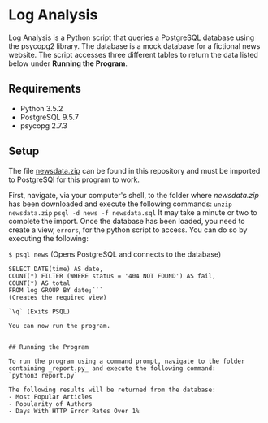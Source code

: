 # Log Analysis

Log Analysis is a Python script that queries a PostgreSQL database using the psycopg2 library.
The database is a mock database for a fictional news website.
The script accesses three different tables to return the data listed below under **Running the Program**.

## Requirements
- Python 3.5.2
- PostgreSQL 9.5.7
- psycopg 2.7.3

## Setup

The file [newsdata.zip](https://github.com/jlamoreaux/FSWD-03/blob/master/newsdata.zip) can be found in this repository and must be imported to PostgreSQl
for this program to work.

First, navigate, via your computer's shell, to the folder where _newsdata.zip_ has been downloaded and execute the following commands:
`unzip newsdata.zip`
`psql -d news -f newsdata.sql`
It may take a minute or two to complete the import.
Once the database has been loaded, you need to create a view, `errors`, for the python script to access.
You can do so by executing the following:

`$ psql news` (Opens PostgreSQL and connects to the database)

```=>CREATE VIEW "errors" AS
SELECT DATE(time) AS date,
COUNT(*) FILTER (WHERE status = '404 NOT FOUND') AS fail, 
COUNT(*) AS total
FROM log GROUP BY date;```
(Creates the required view)

`\q` (Exits PSQL)

You can now run the program.


## Running the Program

To run the program using a command prompt, navigate to the folder containing _report.py_ and execute the following command:
`python3 report.py`

The following results will be returned from the database:
- Most Popular Articles
- Popularity of Authors
- Days With HTTP Error Rates Over 1%

